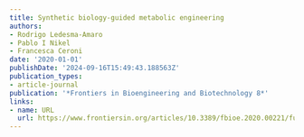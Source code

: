 ```yaml
---
title: Synthetic biology-guided metabolic engineering
authors:
- Rodrigo Ledesma-Amaro
- Pablo I Nikel
- Francesca Ceroni
date: '2020-01-01'
publishDate: '2024-09-16T15:49:43.188563Z'
publication_types:
- article-journal
publication: '*Frontiers in Bioengineering and Biotechnology 8*'
links:
- name: URL
  url: https://www.frontiersin.org/articles/10.3389/fbioe.2020.00221/full
---
```

